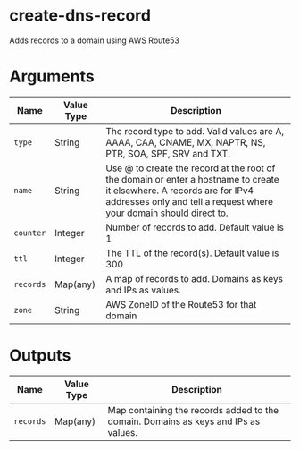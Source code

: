 # create-dns-record

Adds records to a domain using AWS Route53

# Arguments

| Name                      | Value Type | Description
|---------------------------| ---------- | -----------
|`type`                     | String     | The record type to add. Valid values are A, AAAA, CAA, CNAME, MX, NAPTR, NS, PTR, SOA, SPF, SRV and TXT.
|`name`                     | String     | Use @ to create the record at the root of the domain or enter a hostname to create it elsewhere. A records are for IPv4 addresses only and tell a request where your domain should direct to.
|`counter`                  | Integer    | Number of records to add. Default value is 1
|`ttl`                      | Integer    | The TTL of the record(s). Default value is 300
|`records`                  | Map(any)   | A map of records to add. Domains as keys and IPs as values.
|`zone`                     | String     | AWS ZoneID of the Route53 for that domain

# Outputs

| Name                      | Value Type | Description
|---------------------------| ---------- | -----------
|`records`                  | Map(any)   | Map containing the records added to the domain. Domains as keys and IPs as values.

